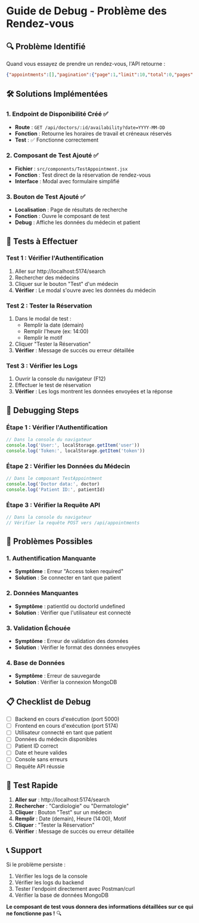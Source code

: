 # Guide de Debug - Problème des Rendez-vous

## 🔍 **Problème Identifié**

Quand vous essayez de prendre un rendez-vous, l'API retourne :
```json
{"appointments":[],"pagination":{"page":1,"limit":10,"total":0,"pages":0}}
```

## 🛠️ **Solutions Implémentées**

### **1. Endpoint de Disponibilité Créé** ✅
- **Route** : `GET /api/doctors/:id/availability?date=YYYY-MM-DD`
- **Fonction** : Retourne les horaires de travail et créneaux réservés
- **Test** : ✅ Fonctionne correctement

### **2. Composant de Test Ajouté** ✅
- **Fichier** : `src/components/TestAppointment.jsx`
- **Fonction** : Test direct de la réservation de rendez-vous
- **Interface** : Modal avec formulaire simplifié

### **3. Bouton de Test Ajouté** ✅
- **Localisation** : Page de résultats de recherche
- **Fonction** : Ouvre le composant de test
- **Debug** : Affiche les données du médecin et patient

## 🧪 **Tests à Effectuer**

### **Test 1 : Vérifier l'Authentification**
1. Aller sur http://localhost:5174/search
2. Rechercher des médecins
3. Cliquer sur le bouton "Test" d'un médecin
4. **Vérifier** : Le modal s'ouvre avec les données du médecin

### **Test 2 : Tester la Réservation**
1. Dans le modal de test :
   - Remplir la date (demain)
   - Remplir l'heure (ex: 14:00)
   - Remplir le motif
2. Cliquer "Tester la Réservation"
3. **Vérifier** : Message de succès ou erreur détaillée

### **Test 3 : Vérifier les Logs**
1. Ouvrir la console du navigateur (F12)
2. Effectuer le test de réservation
3. **Vérifier** : Les logs montrent les données envoyées et la réponse

## 🔧 **Debugging Steps**

### **Étape 1 : Vérifier l'Authentification**
```javascript
// Dans la console du navigateur
console.log('User:', localStorage.getItem('user'))
console.log('Token:', localStorage.getItem('token'))
```

### **Étape 2 : Vérifier les Données du Médecin**
```javascript
// Dans le composant TestAppointment
console.log('Doctor data:', doctor)
console.log('Patient ID:', patientId)
```

### **Étape 3 : Vérifier la Requête API**
```javascript
// Dans la console du navigateur
// Vérifier la requête POST vers /api/appointments
```

## 🐛 **Problèmes Possibles**

### **1. Authentification Manquante**
- **Symptôme** : Erreur "Access token required"
- **Solution** : Se connecter en tant que patient

### **2. Données Manquantes**
- **Symptôme** : patientId ou doctorId undefined
- **Solution** : Vérifier que l'utilisateur est connecté

### **3. Validation Échouée**
- **Symptôme** : Erreur de validation des données
- **Solution** : Vérifier le format des données envoyées

### **4. Base de Données**
- **Symptôme** : Erreur de sauvegarde
- **Solution** : Vérifier la connexion MongoDB

## 📋 **Checklist de Debug**

- [ ] Backend en cours d'exécution (port 5000)
- [ ] Frontend en cours d'exécution (port 5174)
- [ ] Utilisateur connecté en tant que patient
- [ ] Données du médecin disponibles
- [ ] Patient ID correct
- [ ] Date et heure valides
- [ ] Console sans erreurs
- [ ] Requête API réussie

## 🚀 **Test Rapide**

1. **Aller sur** : http://localhost:5174/search
2. **Rechercher** : "Cardiologie" ou "Dermatologie"
3. **Cliquer** : Bouton "Test" sur un médecin
4. **Remplir** : Date (demain), Heure (14:00), Motif
5. **Cliquer** : "Tester la Réservation"
6. **Vérifier** : Message de succès ou erreur détaillée

## 📞 **Support**

Si le problème persiste :
1. Vérifier les logs de la console
2. Vérifier les logs du backend
3. Tester l'endpoint directement avec Postman/curl
4. Vérifier la base de données MongoDB

**Le composant de test vous donnera des informations détaillées sur ce qui ne fonctionne pas !** 🔍
